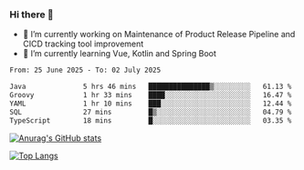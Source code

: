 ### Hi there 👋

- 🔭 I’m currently working on Maintenance of Product Release Pipeline and CICD tracking tool improvement
- 🌱 I’m currently learning Vue, Kotlin and Spring Boot

<!--START_SECTION:waka-->

```txt
From: 25 June 2025 - To: 02 July 2025

Java              5 hrs 46 mins   ███████████████▒░░░░░░░░░   61.13 %
Groovy            1 hr 33 mins    ████░░░░░░░░░░░░░░░░░░░░░   16.47 %
YAML              1 hr 10 mins    ███░░░░░░░░░░░░░░░░░░░░░░   12.44 %
SQL               27 mins         █▒░░░░░░░░░░░░░░░░░░░░░░░   04.79 %
TypeScript        18 mins         █░░░░░░░░░░░░░░░░░░░░░░░░   03.35 %
```

<!--END_SECTION:waka-->

[![Anurag's GitHub stats](https://github-readme-stats.vercel.app/api?username=yunhao981&show_icons=true&theme=solarized-dark)](https://github.com/anuraghazra/github-readme-stats)

[![Top Langs](https://github-readme-stats.vercel.app/api/top-langs/?username=yunhao981&theme=solarized-dark&layout=compact)](https://github.com/anuraghazra/github-readme-stats)

<!--
**yunhao981/yunhao981** is a ✨ _special_ ✨ repository because its `README.md` (this file) appears on your GitHub profile.

Here are some ideas to get you started:

- 🔭 I’m currently working on Maintenance of Release Pipeline and CICD tracking tool improvement
- 🌱 I’m currently learning Vue, Kotlin and Spring Boot
- 👯 I’m looking to collaborate on ...
- 🤔 I’m looking for help with ...
- 💬 Ask me about ...
- 📫 How to reach me: ...
- 😄 Pronouns: ...
- ⚡ Fun fact: ...
-->


